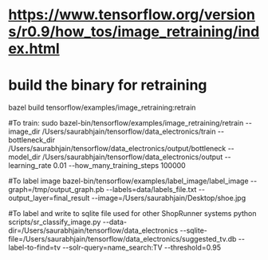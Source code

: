 # https://www.tensorflow.org/versions/r0.9/how_tos/image_retraining/index.html

# build the binary for retraining
bazel build tensorflow/examples/image_retraining:retrain


#To train:
sudo bazel-bin/tensorflow/examples/image_retraining/retrain --image_dir /Users/saurabhjain/tensorflow/data_electronics/train --bottleneck_dir /Users/saurabhjain/tensorflow/data_electronics/output/bottleneck  --model_dir /Users/saurabhjain/tensorflow/data_electronics/output  --learning_rate 0.01 --how_many_training_steps 100000

#To label image
bazel-bin/tensorflow/examples/label_image/label_image --graph=/tmp/output_graph.pb --labels=data/labels_file.txt --output_layer=final_result --image=/Users/saurabhjain/Desktop/shoe.jpg

#To label and write to sqlite file used for other ShopRunner systems
python scripts/sr_classify_image.py --data-dir=/Users/saurabhjain/tensorflow/data_electronics --sqlite-file=/Users/saurabhjain/tensorflow/data_electronics/suggested_tv.db --label-to-find=tv --solr-query=name_search:TV --threshold=0.95
